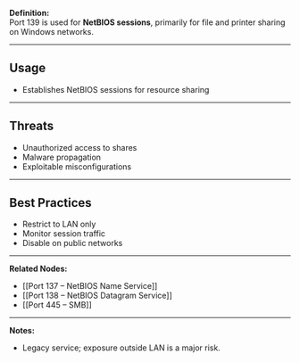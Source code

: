 **Definition:**  
Port 139 is used for **NetBIOS sessions**, primarily for file and printer sharing on Windows networks.

---

## **Usage**  
- Establishes NetBIOS sessions for resource sharing  

---

## **Threats**  
- Unauthorized access to shares  
- Malware propagation  
- Exploitable misconfigurations  

---

## **Best Practices**  
- Restrict to LAN only  
- Monitor session traffic  
- Disable on public networks  

---

**Related Nodes:**  
- [[Port 137 – NetBIOS Name Service]]  
- [[Port 138 – NetBIOS Datagram Service]]  
- [[Port 445 – SMB]]  

---

**Notes:**  
- Legacy service; exposure outside LAN is a major risk.